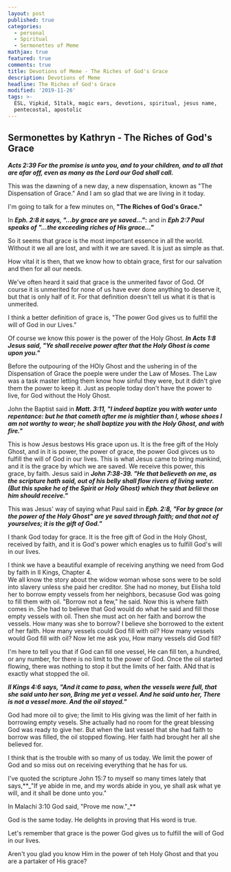 ```yaml
---
layout: post
published: true
categories:
  - personal
  - Spiritual
  - Sermonettes of Meme
mathjax: true
featured: true
comments: true
title: Devotions of Meme - The Riches of God's Grace
description: Devotions of Meme
headline: The Riches of God's Grace
modified: '2019-11-26'
tags: >-
  ESL, Vipkid, 51talk, magic ears, devotions, spiritual, jesus name,
  pentecostal, apostolic
---
```

## Sermonettes by Kathryn - The Riches of God's Grace

**_Acts 2:39 For the promise is unto you, and to your children, and to all that are afar off, even as many as the Lord our God shall call._**


This was the dawning of a new day, a new dispensation, known as "The Dispensation of Grace."  And I am so glad that we are living in it today.

I'm going to talk for a few minutes on, **"The Riches of God's Grace."**

In **_Eph. 2:8 it says, "...by grace are ye saved..."_:** and in _**Eph 2:7 Paul speaks of "...the exceeding riches of His grace..."**_

So it seems that grace is the most important essence in all the world.  Without it we all are lost, and with it we are saved.  It is just as simple as that.

How vital it is then, that we know how to obtain grace, first for our salvation and then for all our needs.


We've often heard it said that grace is the unmerited favor of God.  Of course it is unmerited for none of us have ever done anything to deserve it, but that is only half of it.  For that definition doesn't tell us what it is that is unmerited.

I think a better definition of grace is, "The power God gives us to fulfill the will of God in our Lives."

Of course we know this power is the power of the Holy Ghost. **_In Acts 1:8  Jesus said, "Ye shall receive power after that the Holy Ghost is come upon you."_**

Before the outpouring of the HOly Ghost and the ushering in of the Dispensation of Grace the poeple were under the Law of Moses.  The Law was a task master letting them know how sinful they were, but it didn't give them the power to keep it.  Just as people today don't have the power to live, for God without the Holy Ghost.

John the Baptist said in _**Matt. 3:11, "I indeed baptize you with water unto repentance:  but he that cometh after me is mightier than I, whose shoes I am not worthy to wear; he shall baptize you with the Holy Ghost, and with fire."**_

This is how Jesus bestows His grace upon us.  It is the free gift of the Holy Ghost, and in it is power, the power of grace, the power God givces us to fulfill the will of God in our lives. This is what Jesus came to bring mankind, and it is the grace by which we are saved.  We receive this power, this grace, by faith.  Jesus said in _**John 7:38-39.  "He that believeth on me, as the scripture hath said, out of his belly shall flow rivers of living water.  (But this spake he of the Spirit or Holy Ghost)  which they that believe on him should receive."**_

This was Jesus' way of saying what Paul said in _**Eph.  2:8, "For by grace (or the power of the Holy Ghost" are ye saved through faith; and that not of yourselves; it is the gift of God."**_

I thank God today for grace.  It is the free gift of God in the Holy Ghost, received by faith, and it is God's power which enagles us to fulfill God's will in our lives.

I think we have a beautiful example of receiving anything we need from God by faith in II Kings, Chapter 4.  
We all know the story about the widow woman whose sons were to be sold into slavery unless she paid her creditor.  She had no money, but Elisha told her to borrow empty vessels from her neighbors, becasuse God was going to fill them with oil.  "Borrow not a few," he said.  Now this is where faith comes in.  She had to believe that God would do what he said and fill those empty vessels with oil.  Then she must act on her faith and borrow the vessels.  How many was she to borrow?  I believe she borrowed to the extent of her faith.  How many vessels could God fill with oil?  How many vessels would God fill with oil?  Now let me ask you, How many vessels did God fill?

I'm here to tell you that if God can fill one vessel, He can fill ten, a hundred, or any number, for there is no limit to the power of God.  Once the oil started flowing, there was nothing to stop it but the limits of her faith.  ANd that is exactly what stopped the oil.

_**II Kings 4:6 says, "And it came to pass, when the vessels were full, that she said unto her son, Bring me yet a vessel.  And he said unto her, There is not a vessel more.  And the oil stayed."**_

God had more oil to give; the limit to His giving was the limit of her faith in borrowing empty vesels.  She actually had no room for the great blessing God was ready to give her.  But when the last vessel that she had faith to borrow was filled, the oil stopped flowing.  Her faith had brought her all she believed for.

I think that is the trouble with so many of us today.  We limit the power of God and so miss out on receiving everything that he has for us.

I've quoted the scripture John 15:7 to myself so many times lately that says,**_"If ye abide in me, and my words abide in you, ye shall ask what ye will, and it shall be done unto you."

In Malachi 3:10 God said, "Prove me now."_**

God is the same today.  He delights in proving that His word is true.

Let's remember that grace is the power God gives us to fulfill the will of God in our lives.  

Aren't you glad you know Him in the power of teh Holy Ghost and that you are a partaker of His grace?